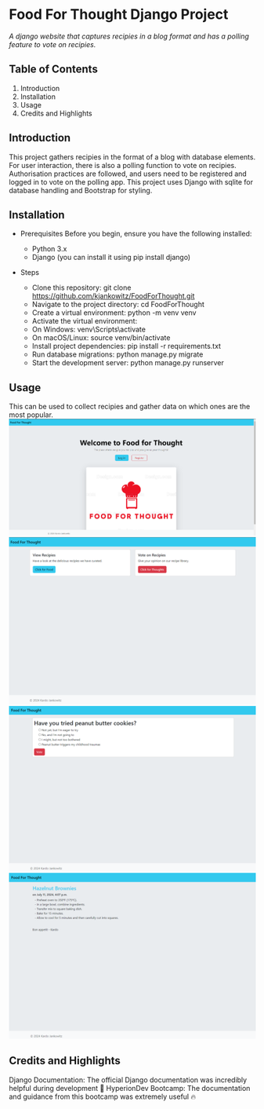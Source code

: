 # Food For Thought Django Project
*A django website that captures recipies in a blog format and has a polling feature to vote on recipies.*

## Table of Contents
1. Introduction
1. Installation
1. Usage
1. Credits and Highlights

## Introduction
This project gathers recipies in the format of a blog with database elements. For user interaction, there is also a polling 
function to vote on recipies. Authorisation practices are followed, and users need to be registered and logged in to vote on the polling app.
This project uses Django with sqlite for database handling and Bootstrap for styling. 

## Installation
* Prerequisites
  Before you begin, ensure you have the following installed:

  * Python 3.x
  * Django (you can install it using pip install django)
* Steps
  * Clone this repository: git clone https://github.com/kjankowitz/FoodForThought.git
  * Navigate to the project directory: cd FoodForThought
  * Create a virtual environment: python -m venv venv
  * Activate the virtual environment:
  * On Windows: venv\Scripts\activate
  * On macOS/Linux: source venv/bin/activate
  * Install project dependencies: pip install -r requirements.txt
  * Run database migrations: python manage.py migrate
  * Start the development server: python manage.py runserver

## Usage
This can be used to collect recipies and gather data on which ones are the most popular.
![First Page](/First_page.png)
![Second Page](/page2.png)
![Third Page](/page3.png)
![Fourth Page](/page4.png)



## Credits and Highlights
Django Documentation: The official Django documentation was incredibly helpful during development 🚀
HyperionDev Bootcamp: The documentation and guidance from this bootcamp was extremely useful 🔥
